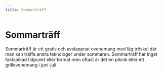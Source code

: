 ```yaml
---
title: Sommarträff
---
```

# Sommarträff


Sommarträff är ett gratis och avslappnat evenemang med låg tröskel där man kan träffa andra teknologer under sommaren. Sommarträff har inget fastspikad tidpunkt eller format men oftast är det en piknik eller ett grillevenemang i juni-juli.

